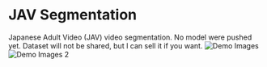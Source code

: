 # JAV Segmentation
Japanese Adult Video (JAV) video segmentation.
No model were pushed yet.
Dataset will not be shared, but I can sell it if you want.
![](GitResources/URE-073.png "Demo Images")
![](GitResources/CAWD-157.png "Demo Images 2")
